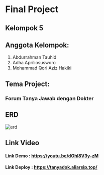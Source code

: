 # Final Project

## Kelompok 5

## Anggota Kelompok:

1. Abdurrahman Tauhid
2. Adha Apriliosusworo
3. Mohammad Qori Aziz Hakiki

## Tema Project:
### Forum Tanya Jawab dengan Dokter

## ERD
![erd](https://gitlab.com/qori-aziz/final-project-laravel/-/raw/f9155176bee255b98407e557dfbc38f99e603171/ERD.jpg)

## Link Video
#### Link Demo : https://youtu.be/dOhl8V3y-zM
#### Link Deploy : https://tanyadok.aliarsip.top/
